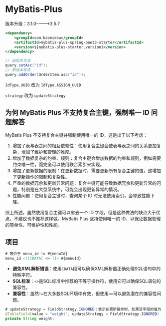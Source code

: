 # MyBatis-Plus

版本升级：3.1.0---->3.5.7

```xml
<dependency>
    <groupId>com.baomidou</groupId>
    <artifactId>mybatis-plus-spring-boot3-starter</artifactId>
    <version>${mybatis-plus-starter.version}</version>
</dependency>
```



```java
// 旧版本写法
query.setAsc("id");
// 新版本写法
query.addOrder(OrderItem.asc("id"));
```

`IdType.UUID` 改为 `IdType.ASSIGN_UUID`

`strategy` 改为 `updateStrategy`

## 为何 MyBatis Plus 不支持复合主键，强制唯一 ID 问题解答

MyBatis Plus 不支持复合主键并强制使用唯一的 ID，这是出于以下考虑：

1. 增加了表与表之间的相互依赖性：使用复合主键会使表与表之间的关系更加复杂，增加了维护和管理的难度。
2. 增加了数据复杂的约束、规则：复合主键会增加数据的约束和规则，例如需要约束唯一性，而完全可以使用联合索引来实现。
3. 增加了更新数据的限制：在更新数据时，需要更新所有复合主键的值，这增加了更新操作的限制和复杂性。
4. 严重的数据冗余和更新异常问题：复合主键可能导致数据冗余和更新异常的问题，特别是在大型系统中，可能会出现更新异常的情况。
5. 性能问题：使用复合主键时，查询某个 ID 时无法使用索引，会导致性能下降。

综上所述，虽然使用复合主键可以省去一个 ID 字段，但是这种做法的缺点大于优点，不建议也不推荐这样做。MyBatis Plus 坚持使用唯一的 ID，以保证数据管理的简单性、可维护性和性能。

## 项目

```xml
# 等价于 menu_id != #{menuId}
menu_id <![CDATA[ <> ]]> #{menuId}
```

- **避免XML解析错误**：使用`CDATA`段可以确保XML解析器正确处理SQL语句中的特殊字符。
- **SQL标准**：`<>`是SQL标准中推荐的不等于操作符，使用它可以确保SQL语句的兼容性。
- **兼容性**：虽然`!=`在大多数SQL环境中有效，但使用`<>`可以避免潜在的兼容性问题。

```java
# updateStrategy = FieldStrategy.IGNORED：表示在更新操作时，如果该字段的值为 null，则不会更新数据库中的对应列。
@TableField(value = "weight", updateStrategy = FieldStrategy.IGNORED)
private String weight;
```

